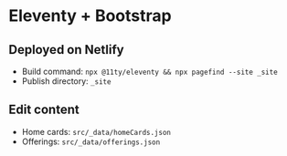 # Eleventy + Bootstrap

## Deployed on Netlify
- Build command: `npx @11ty/eleventy && npx pagefind --site _site`
- Publish directory: `_site`

## Edit content
- Home cards: `src/_data/homeCards.json`
- Offerings: `src/_data/offerings.json`